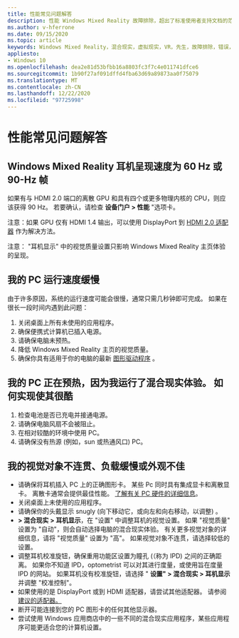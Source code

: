 ```yaml
---
title: 性能常见问题解答
description: 性能 Windows Mixed Reality 故障排除，超出了标准使用者支持文档的范围。
ms.author: v-hferrone
ms.date: 09/15/2020
ms.topic: article
keywords: Windows Mixed Reality，混合现实，虚拟现实，VR，先生，故障排除，错误，帮助，支持，性能
appliesto:
- Windows 10
ms.openlocfilehash: dea2e81d53bfbb16a8803fc3f7c4e011741dfce6
ms.sourcegitcommit: 1b90f27af091dffd4fba63d69a89873aa0f75079
ms.translationtype: MT
ms.contentlocale: zh-CN
ms.lasthandoff: 12/22/2020
ms.locfileid: "97725998"
---
```

# <a name="performance-faqs"></a>性能常见问题解答

## <a name="is-my-windows-mixed-reality-headset-rendering-at-60-hz-or-90-hz-framerate"></a>Windows Mixed Reality 耳机呈现速度为 60 Hz 或 90-Hz 帧

如果有与 HDMI 2.0 端口的离散 GPU 和具有四个或更多物理内核的 CPU，则应该获得 90 Hz。 若要确认，请检查 **设备门户 > 性能** "选项卡。

注意：如果 GPU 仅有 HDMI 1.4 输出，可以使用 DisplayPort 到 [HDMI 2.0 适配器](recommended-adapters-for-windows-mixed-reality-capable-pcs.md) 作为解决方法。

注意： "耳机显示" 中的视觉质量设置只影响 Windows Mixed Reality 主页体验的呈现。

## <a name="my-pc-is-running-slowly"></a>我的 PC 运行速度缓慢

由于许多原因，系统的运行速度可能会很慢，通常只需几秒钟即可完成。 如果在很长一段时间内遇到此问题：

1. 关闭桌面上所有未使用的应用程序。
2. 确保便携式计算机已插入电源。
3. 请确保电脑未预热。
4. 降低 Windows Mixed Reality 主页的视觉质量。
5. 确保你具有适用于你的电脑的最新 [图形驱动程序](other-questions.md#my-graphics-driver-isnt-supported-im-getting-graphics-driver-failure-errors) 。

## <a name="my-pc-is-warming-up-as-i-run-the-mixed-reality-experiences-how-do-i-keep-it-cool"></a>我的 PC 正在预热，因为我运行了混合现实体验。 如何实现使其很酷

1. 检查电池是否已充电并接通电源。
2. 请确保电脑风扇不会被阻止。
3. 在相对较酷的环境中使用 PC。
4. 请确保没有热源 (例如，sun 或热通风口) PC。

## <a name="my-visuals-are-choppy-load-slowly-or-dont-look-good"></a>我的视觉对象不连贯、负载缓慢或外观不佳

* 请确保将耳机插入 PC 上的正确图形卡。 某些 Pc 同时具有集成显卡和离散显卡。 离散卡通常会提供最佳性能。 [了解有关 PC 硬件的详细信息](windows-mixed-reality-minimum-pc-hardware-compatibility-guidelines.md)。
* 关闭桌面上未使用的应用程序。
* 请确保你的头戴显示 snugly (向下移动它，或向左和向右移动，以调整) 。
* **> 混合现实 > 耳机显示**，在 "设置" 中调整耳机的视觉设置。 如果 "视觉质量" 设置为 "自动"，则会自动选择电脑的混合现实体验。 有关更多视觉对象的详细信息，请将 "视觉质量" 设置为 "高"。 如果视觉对象不连贯，请选择较低的设置。
* 调整耳机校准旋钮，确保重用功能区设置为瞳孔 (（称为 IPD) 之间的正确距离。 如果你不知道 IPD，optometrist 可以对其进行度量，或使用旨在度量 IPD 的网站。 如果耳机没有校准旋钮，请选择 " **设置" > 混合现实 > 耳机显示** 并调整 "校准控制"。
* 如果使用的是 DisplayPort 或到 HDMI 适配器，请尝试其他适配器。 请参阅 [建议的适配器。](recommended-adapters-for-windows-mixed-reality-capable-pcs.md)
* 断开可能连接到您的 PC 图形卡的任何其他显示器。
* 尝试使用 Windows 应用商店中的一些不同的混合现实应用程序，某些应用程序可能更适合您的计算机设置。

